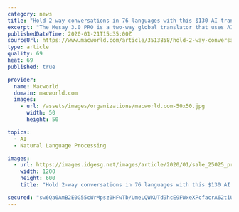 ```yaml
---
category: news
title: "Hold 2-way conversations in 76 languages with this $130 AI translator"
excerpt: "The Mesay 3.0 PRO is a two-way global translator that uses AI to translate 76 different languages in real-time. All you have to do is speak in your native language and the Mesay will translate your speech into the language of your conversing partner, and vice versa. It also features a 2.4-inch HD display that transcribes your speech into text."
publishedDateTime: 2020-01-21T15:35:00Z
sourceUrl: https://www.macworld.com/article/3513858/hold-2-way-conversations-in-76-languages-with-this-130-ai-translator.html
type: article
quality: 69
heat: 69
published: true

provider:
  name: Macworld
  domain: macworld.com
  images:
    - url: /assets/images/organizations/macworld.com-50x50.jpg
      width: 50
      height: 50

topics:
  - AI
  - Natural Language Processing

images:
  - url: https://images.idgesg.net/images/article/2020/01/sale_25025_primary_image_wide-100826738-large.jpg
    width: 1200
    height: 600
    title: "Hold 2-way conversations in 76 languages with this $130 AI translator"

secured: "sw6Qa0AmB2E0G55cWrMpsz0HFwTb/UmeLQWKUTd9hcE9FWxeXPcfacrA62tiU/M0eKDIlbSrAW1Oi0DBcUlvp8H1ZXjtAr8RvadYhGYl6eHd7gFRVyeNspbA2CbZbPnSxRChmgC8AUm3Z/pDSwhNLA6DzDDGdYUuGqNzk+CBXyaUVbTnrgFwBK/vaauNMTvpUA6qrVRMHHJBf9jO75xKUkPLtl6zQHlbhCMIpczBBWHnzuZFA5c65jVccp256z+s3ApxwSAgXedmVvb95aimIsENOwrSuX4jeq+C9+LafWSBt1Mt2Q9c37QLFg0lu/k5bdTChF/YPRcZSu+tBnYa3ABDzoolPScBGGJY3RmDA34UcDl2bDVGaNUu2MkK6ostRk1WGltSqxjLsvXr/YYR9zSpUrX8JCPMYHmKV9pcvLSojMedjRbySUeqhO+3Hd1XrlFfgG7EO16AXTTnsWt4rQ==;lV1OSzJzdVvk2JWpoD5FjQ=="
---
```


